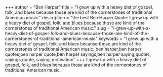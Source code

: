 +++
author = "Ben Harper"
title = "I grew up with a heavy diet of gospel, folk, and blues because those are kind of the cornerstones of traditional American music."
description = "the best Ben Harper Quote: I grew up with a heavy diet of gospel, folk, and blues because those are kind of the cornerstones of traditional American music."
slug = "i-grew-up-with-a-heavy-diet-of-gospel-folk-and-blues-because-those-are-kind-of-the-cornerstones-of-traditional-american-music"
keywords = "I grew up with a heavy diet of gospel, folk, and blues because those are kind of the cornerstones of traditional American music.,ben harper,ben harper quotes,ben harper quote,ben harper sayings,ben harper saying,quotes, sayings,quote, saying, motivation"
+++
I grew up with a heavy diet of gospel, folk, and blues because those are kind of the cornerstones of traditional American music.
